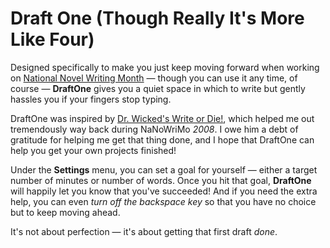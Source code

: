 # Draft One (Though Really It's More Like Four)

Designed specifically to make you just keep moving forward when working on <a href="http://nanowrimo.org" target="_blank">National Novel Writing Month</a> &mdash; though you can use it any time, of course &mdash; __DraftOne__ gives you a quiet space in which to write but gently hassles you if your fingers stop typing.

DraftOne was inspired by <a href="http://writeordie.com/#Web+App" target="_blank">Dr. Wicked's Write or Die!</a>, which helped me out tremendously way back during NaNoWriMo _2008_. I owe him a debt of gratitude for helping me get that thing done, and I hope that DraftOne can help you get your own projects finished!

Under the __Settings__ menu, you can set a goal for yourself &mdash; either a target number of minutes or number of words. Once you hit that goal, __DraftOne__ will happily let you know that you've succeeded! And if you need the extra help, you can even _turn off the backspace key_ so that you have no choice but to keep moving ahead.

It's not about perfection &mdash; it's about getting that first draft _done_.